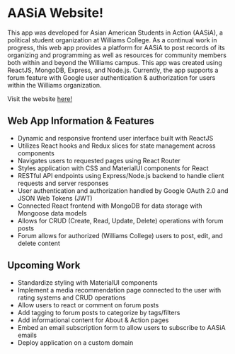 # AASiA Website!

This app was developed for Asian American Students in Action (AASiA), a political student organization at Williams College. As a continual work in progress, this web app provides a platform for AASiA to post records of its organizing and programming as well as resources for community members both within and beyond the Williams campus. This app was created using ReactJS, MongoDB, Express, and Node.js. Currently, the app supports a forum feature with Google user authentication & authorization for users within the Williams organization.

Visit the website [here!](https://aasia.onrender.com/)

## Web App Information & Features

* Dynamic and responsive frontend user interface built with ReactJS
* Utilizes React hooks and Redux slices for state management across components
* Navigates users to requested pages using React Router
* Styles application with CSS and MaterialUI components for React
* RESTful API endpoints using Express/Node.js backend to handle client requests and server responses
* User authentication and authorization handled by Google OAuth 2.0 and JSON Web Tokens (JWT)
* Connected React frontend with MongoDB for data storage with Mongoose data models
* Allows for CRUD (Create, Read, Update, Delete) operations with forum posts
* Forum allows for authorized (Williams College) users to post, edit, and delete content

## Upcoming Work

* Standardize styling with MaterialUI components
* Implement a media recommendation page connected to the user with rating systems and CRUD operations
* Allow users to react or comment on forum posts
* Add tagging to forum posts to categorize by tags/filters
* Add informational content for About & Action pages
* Embed an email subscription form to allow users to subscribe to AASiA emails
* Deploy application on a custom domain
